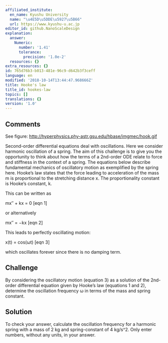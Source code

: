 ```yaml
---
affiliated_institute:
  en_name: Kyushu University
  name: "\u4E5D\u5DDE\u5927\u5B66"
  url: https://www.kyushu-u.ac.jp
editor_id: github.NanoScaleDesign
explanation:
  answer:
    Numeric:
      number: '1.41'
      tolerance:
        precision: '1.0e-2'
  resources: {}
extra_resources: {}
id: 765d76b3-b013-481e-96c9-d642b3f3ceff
language: en
modified: '2018-10-14T13:44:47.968666Z'
title: Hooke's law
title_id: hookes-law
topics: []
translations: {}
version: '1.0'
---
```


## Comments

See figure: http://hyperphysics.phy-astr.gsu.edu/hbase/imgmec/hook.gif

Second-order differential equations deal with oscillations. Here we consider harmonic oscillation of a spring. The aim of this challenge is to give you the opportunity to think about how the terms of a 2nd-order ODE relate to force and stiffness in the context of a spring.
The equations below describe fundamental mechanics of oscillatory motion as exemplified by the spring here. Hooke’s law states that the force leading to acceleration of the mass m is proportional to the stretching distance x. The proportionality constant is Hooke’s constant, k.

This can be written as

mx′′ + kx = 0      [eqn 1]

or alternatively

mx′′ = −kx      [eqn 2]

This leads to perfectly oscillating motion:

x(t) = cos(ωt)      [eqn 3]

which oscillates forever since there is no damping term.

## Challenge

By considering the oscillatory motion (equation 3) as a solution of the 2nd-order differential equation given by Hooke’s law (equations 1 and 2), determine the oscillation frequency ω in terms of the mass and spring constant.

## Solution

To check your answer, calculate the oscillation frequency for a harmonic spring with a mass of 2 kg and spring-constant of 4 kg/s^2. Only enter numbers, without any units, in your answer.

